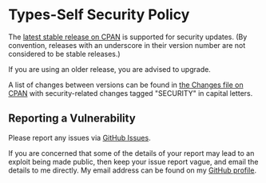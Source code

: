 # Types-Self Security Policy

The [latest stable release on CPAN](https://metacpan.org/release/Types-Self)
is supported for security updates. (By convention, releases with an underscore
in their version number are not considered to be stable releases.)

If you are using an older release, you are advised to upgrade.

A list of changes between versions can be found in
[the Changes file on CPAN](https://metacpan.org/changes/distribution/Types-Self)
with security-related changes tagged "SECURITY" in capital letters.

## Reporting a Vulnerability

Please report any issues via [GitHub Issues](https://github.com/tobyink/p5-types-self/issues).

If you are concerned that some of the details of your report may lead to an
exploit being made public, then keep your issue report vague, and email the
details to me directly. My email address can be found on my
[GitHub profile](https://github.com/tobyink).

